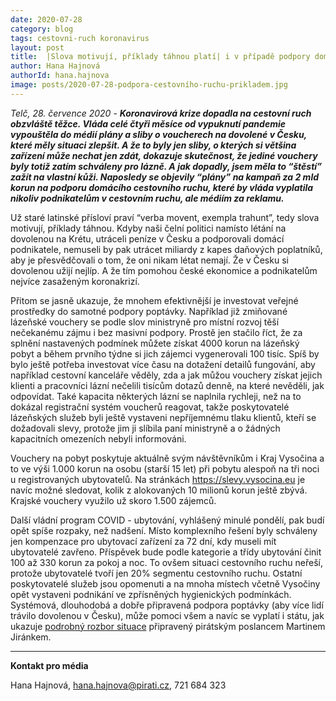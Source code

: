 ```yaml
---
date: 2020-07-28
category: blog
tags: cestovni-ruch koronavirus
layout: post
title:  |Slova motivují, příklady táhnou platí| i v případě podpory domácího cestovního ruchu
author: Hana Hajnová
authorId: hana.hajnova
image: posts/2020-07-28-podpora-cestovního-ruchu-prikladem.jpg
---
```


*Telč, 28. července 2020* - ***Koronavirová krize dopadla na cestovní ruch obzvláště těžce. Vláda celé čtyři měsíce od vypuknutí pandemie vypouštěla do médií plány a sliby o voucherech na dovolené v Česku, které měly situaci zlepšit. A že to byly jen sliby, o kterých si většina zařízení může nechat jen zdát, dokazuje skutečnost, že jediné vouchery byly totiž zatím schváleny pro lázně. A jak dopadly, jsem měla to “štěstí” zažít na vlastní kůži. Naposledy se objevily “plány” na kampaň za 2 mld korun na podporu domácího cestovního ruchu, které by vláda vyplatila nikoliv podnikatelům v cestovním ruchu, ale médiím za reklamu.*** 

Už staré latinské přísloví praví “verba movent, exempla trahunt”, tedy slova motivují, příklady táhnou. Kdyby naši čelní politici namísto létání na dovolenou na Krétu, utráceli peníze v Česku a podporovali domácí podnikatele, nemuseli by pak utrácet miliardy z kapes daňových poplatníků, aby je přesvědčovali o tom, že oni nikam létat nemají. Že v Česku si dovolenou užijí nejlíp. A že tím pomohou české ekonomice a podnikatelům nejvíce zasaženým koronakrizí.

Přitom se jasně ukazuje, že mnohem efektivnější je investovat veřejné prostředky do samotné podpory poptávky. Například již zmiňované lázeňské vouchery se podle slov ministryně pro místní rozvoj těší nečekanému zájmu i bez masivní podpory. Prostě jen stačilo říct, že za splnění nastavených podmínek můžete získat 4000 korun na lázeňský pobyt a během prvního týdne si jich zájemci vygenerovali 100 tisíc. Spíš by bylo ještě potřeba investovat více času na dotažení detailů fungování, aby například cestovní kanceláře věděly, zda a jak můžou vouchery získat jejich klienti a pracovníci lázní nečelili tisícům dotazů denně, na které nevěděli, jak odpovídat. Také kapacita některých lázní se naplnila rychleji, než na to dokázal registrační systém voucherů reagovat, takže poskytovatelé lázeňských služeb byli ještě vystaveni nepříjemnému tlaku klientů, kteří se dožadovali slevy, protože jim ji slíbila paní ministryně a o žádných kapacitních omezeních nebyli informováni. 

Vouchery na pobyt poskytuje aktuálně svým návštěvníkům i Kraj Vysočina a to ve výši 1.000 korun na osobu (starší 15 let) při pobytu alespoň na tři noci u registrovaných ubytovatelů. Na stránkách <https://slevy.vysocina.eu> je navíc možné sledovat, kolik z alokovaných 10 milionů korun ještě zbývá. Krajské vouchery využilo už skoro 1.500 zájemců.  

Další vládní program COVID - ubytování, vyhlášený minulé pondělí, pak budí opět spíše rozpaky, než nadšení. Místo komplexního řešení byly schváleny jen kompenzace pro ubytovací zařízení za 72 dní, kdy museli mít ubytovatelé zavřeno. Příspěvek bude podle kategorie a třídy ubytování činit 100 až 330 korun za pokoj a noc. To ovšem situaci cestovního ruchu neřeší, protože ubytovatelé tvoří jen 20% segmentu cestovního ruchu. Ostatní poskytovatelé služeb jsou opomenuti a na mnoha místech včetně Vysočiny opět vystaveni podnikání ve zpřísněných hygienických podmínkách. Systémová, dlouhodobá a dobře připravená podpora poptávky (aby více lidí trávilo dovolenou v Česku), může pomoci všem a navíc se vyplatí i státu, jak ukazuje [podrobný rozbor situace](https://www.pirati.cz/assets/pdf/Cestovn%C3%AD%20ruch%20Pir%C3%A1ti.pdf) připravený pirátským poslancem Martinem Jiránkem.

---

**Kontakt pro média**

Hana Hajnová, <hana.hajnova@pirati.cz>, 721 684 323
